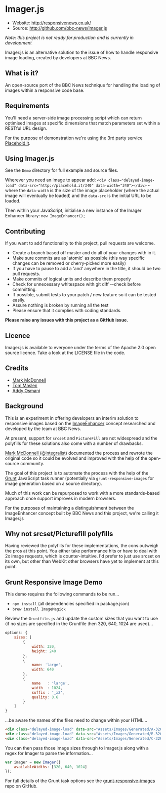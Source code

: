 # Imager.js

 * Website: http://responsivenews.co.uk/
 * Source: http://github.com/bbc-news/Imager.js 
 
*Note: this project is not ready for production and is currently in development*
 
Imager.js is an alternative solution to the issue of how to handle responsive image loading, created by developers at BBC News.

## What is it?

An open-source port of the BBC News technique for handling the loading of images within a responsive code base.

## Requirements

You'll need a server-side image processing script which can return optimised images at specific dimensions that match parameters set within a RESTful URL design.

For the purpose of demonstration we're using the 3rd party service [Placehold.it](http://placehold.it/).

## Using Imager.js

See the `Demo` directory for full example and source files.

Wherever you need an image to appear add: `<div class="delayed-image-load" data-src="http://placehold.it/340" data-width="340"></div>` - where the `data-width` is the size of the image placeholder (where the actual image will eventually be loaded) and the `data-src` is the initial URL to be loaded. 

Then within your JavaScript, initialise a new instance of the Imager Enhancer library: `new ImageEnhancer();`

## Contributing

If you want to add functionality to this project, pull requests are welcome.

 * Create a branch based off master and do all of your changes with in it.
 * Make sure commits are as 'atomic' as possible (this way specific changes can be removed or cherry-picked more easily)
 * If you have to pause to add a 'and' anywhere in the title, it should be two pull requests.
 * Make commits of logical units and describe them properly
 * Check for unnecessary whitespace with git diff --check before committing.
 * If possible, submit tests to your patch / new feature so it can be tested easily.
 * Assure nothing is broken by running all the test
 * Please ensure that it complies with coding standards.

**Please raise any issues with this project as a GitHub issue.**

## Licence

Imager.js is available to everyone under the terms of the Apache 2.0 open source licence. 
Take a look at the LICENSE file in the code.

## Credits

 * [Mark McDonnell](http://twitter.com/integralist)
 * [Tom Maslen](http://twitter.com/tmaslen)
 * [Addy Osmani](http://twitter.com/addyosmani) 

## Background

This is an experiment in offering developers an interim solution to responsive images based on the [ImageEnhancer](https://gist.github.com/Integralist/6157139) concept researched and developed by the team at BBC News. 

At present, support for `srcset` and `PictureFill` are not widespread and the polyfills for these solutions also come with a number of drawbacks. 

[Mark McDonnell (@integralist)](http://twitter.com/Integralist) documented the process and rewrote the original code so it could be evolved and improved with the help of the open-source community.

The goal of this project is to automate the process with the help of the [Grunt](http://gruntjs.com/) JavaScript task runner (potentially via `grunt-responsive-images` for image generation based on a source directory).

Much of this work can be repurposed to work with a more standards-based approach once support improves in modern browsers.

For the purposes of maintaining a distinguishment between the ImageEnhancer concept built by BBC News and this project, we're calling it Imager.js

## Why not srcset/Picturefill polyfills

Having reviewed the polyfills for these implementations, the cons outweigh the pros at this point. You either take performance hits or have to deal with 2x image requests, which is counter-intuitive. I'd prefer to just use srcset on its own, but other than WebKit other browsers have yet to implement at this point.

## Grunt Responsive Image Demo

This demo requires the following commands to be run...

- `npm install` (all dependencies specified in package.json)
- `brew install ImageMagick`

Review the `Gruntfile.js` and update the custom sizes that you want to use (if no sizes are specified in the Gruntfile then 320, 640, 1024 are used)...

```js
options: {
    sizes: [
        {
            width: 320,
            height: 240
        },
        {
            name: 'large',
            width: 640
        },
        {
            name   : 'large',
            width  : 1024,
            suffix : '_x2',
            quality: 0.6
        }
    ]
}
```

...be aware the names of the files need to change within your HTML...

```html
<div class="delayed-image-load" data-src="Assets/Images/Generated/A-320.jpg" data-width="1024"></div>
<div class="delayed-image-load" data-src="Assets/Images/Generated/B-320.jpg" data-width="1024"></div>
<div class="delayed-image-load" data-src="Assets/Images/Generated/C-320.jpg" data-width="1024"></div>
```

You can then pass those image sizes through to Imager.js along with a regex for Imager to parse the information...

```js
var imager = new Imager({
    availableWidths: [320, 640, 1024]
});
```

For full details of the Grunt task options see the [grunt-responsive-images](https://github.com/andismith/grunt-responsive-images/) repo on GitHub.
